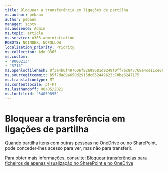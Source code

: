 ```yaml
---
title: Bloquear a transferência em ligações de partilha
ms.author: pebaum
author: pebaum
manager: scotv
ms.audience: Admin
ms.topic: article
ms.service: o365-administration
ROBOTS: NOINDEX, NOFOLLOW
localization_priority: Priority
ms.collection: Adm_O365
ms.custom:
- "9000213"
- "5715"
ms.openlocfilehash: 0f3e4b6f497606f82699681d9249f0ff7bc847768e4ce11ce06586d3fdd3676b
ms.sourcegitcommit: b5f7da89a650d2915dc652449623c78be6247175
ms.translationtype: MT
ms.contentlocale: pt-PT
ms.lasthandoff: 08/05/2021
ms.locfileid: "54059895"
---
```

# <a name="block-download-on-sharing-links"></a>Bloquear a transferência em ligações de partilha

Quando partilha itens com outras pessoas no OneDrive ou no SharePoint, pode conceder-lhes acesso para ver, mas não para transferir.

Para obter mais informações, consulte: [Bloquear transferências para ficheiros de apenas visualização no SharePoint e no OneDrive](https://support.microsoft.com/office/block-downloads-for-view-only-files-in-sharepoint-and-onedrive-6051184b-62ac-4149-b874-13dcd40ef91e)
